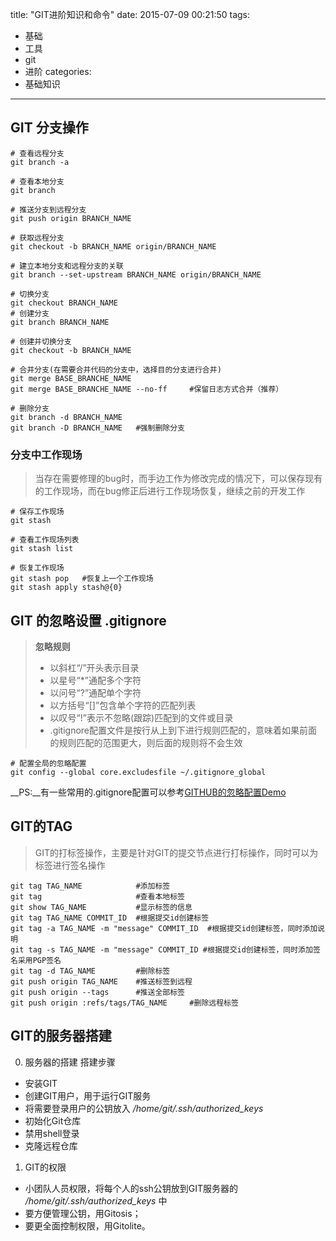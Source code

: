 title: "GIT进阶知识和命令"
date: 2015-07-09 00:21:50
tags:
- 基础
- 工具
- git
- 进阶
categories: 
- 基础知识
---

## GIT 分支操作
```
# 查看远程分支
git branch -a

# 查看本地分支
git branch

# 推送分支到远程分支
git push origin BRANCH_NAME

# 获取远程分支
git checkout -b BRANCH_NAME origin/BRANCH_NAME

# 建立本地分支和远程分支的关联
git branch --set-upstream BRANCH_NAME origin/BRANCH_NAME

# 切换分支
git checkout BRANCH_NAME
# 创建分支
git branch BRANCH_NAME

# 创建并切换分支
git checkout -b BRANCH_NAME

# 合并分支(在需要合并代码的分支中，选择目的分支进行合并)
git merge BASE_BRANCHE_NAME
git merge BASE_BRANCHE_NAME --no-ff     #保留日志方式合并（推荐）

# 删除分支
git branch -d BRANCH_NAME
git branch -D BRANCH_NAME   #强制删除分支
```

### 分支中工作现场
> 当存在需要修理的bug时，而手边工作为修改完成的情况下，可以保存现有的工作现场，而在bug修正后进行工作现场恢复，继续之前的开发工作

```
# 保存工作现场
git stash

# 查看工作现场列表
git stash list

# 恢复工作现场
git stash pop   #恢复上一个工作现场
git stash apply stash@{0}
```

## GIT 的忽略设置 __.gitignore__
>__忽略规则__
>* 以斜杠“/”开头表示目录
>* 以星号“*”通配多个字符
>* 以问号“?”通配单个字符
>* 以方括号“[]”包含单个字符的匹配列表
>* 以叹号“!”表示不忽略(跟踪)匹配到的文件或目录
>* .gitignore配置文件是按行从上到下进行规则匹配的，意味着如果前面的规则匹配的范围更大，则后面的规则将不会生效

```
# 配置全局的忽略配置
git config --global core.excludesfile ~/.gitignore_global 
```

__PS:__有一些常用的.gitignore配置可以参考[GITHUB的忽略配置Demo](https://github.com/github/gitignore/ "GITHUB的忽略配置Demo") 

## GIT的TAG
> GIT的打标签操作，主要是针对GIT的提交节点进行打标操作，同时可以为标签进行签名操作

```
git tag TAG_NAME            #添加标签
git tag                     #查看本地标签
git show TAG_NAME           #显示标签的信息
git tag TAG_NAME COMMIT_ID  #根据提交id创建标签
git tag -a TAG_NAME -m "message" COMMIT_ID  #根据提交id创建标签，同时添加说明
git tag -s TAG_NAME -m "message" COMMIT_ID #根据提交id创建标签，同时添加签名采用PGP签名
git tag -d TAG_NAME         #删除标签
git push origin TAG_NAME    #推送标签到远程
git push origin --tags      #推送全部标签
git push origin :refs/tags/TAG_NAME     #删除远程标签          
```

## GIT的服务器搭建
0. 服务器的搭建
搭建步骤
- 安装GIT
- 创建GIT用户，用于运行GIT服务
- 将需要登录用户的公钥放入  */home/git/.ssh/authorized_keys*
- 初始化Git仓库
- 禁用shell登录
- 克隆远程仓库

1. GIT的权限
- 小团队人员权限，将每个人的ssh公钥放到GIT服务器的 */home/git/.ssh/authorized_keys* 中
- 要方便管理公钥，用Gitosis；
- 要更全面控制权限，用Gitolite。 
